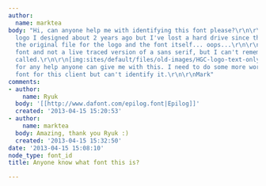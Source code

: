 ```yaml
---
author:
  name: marktea
body: "Hi, can anyone help me with identifying this font please?\r\n\r\nThis is a
  logo I designed about 2 years ago but I've lost a hard drive since then which contained
  the original file for the logo and the font itself... oops...\r\n\r\nIt is an actual
  font and not a live traced version of a sans serif, but I can't remember what it's
  called.\r\n\r\n[img:sites/default/files/old-images/HGC-logo-text-only_6553.jpg]\r\n\r\nThanks
  for any help anyone can give me with this. I need to do some more work in the same
  font for this client but can't identify it.\r\n\r\nMark"
comments:
- author:
    name: Ryuk
  body: '[[http://www.dafont.com/epilog.font|Epilog]]'
  created: '2013-04-15 15:20:53'
- author:
    name: marktea
  body: Amazing, thank you Ryuk :)
  created: '2013-04-15 15:32:50'
date: '2013-04-15 15:08:10'
node_type: font_id
title: Anyone know what font this is?

---
```


